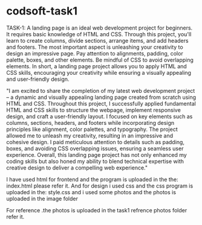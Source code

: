 # codsoft-task1

 TASK-1: A landing page is an ideal web development project for beginners. It requires basic knowledge of HTML and CSS. Through this project, you'll learn to create columns, divide sections, arrange items, and add headers and footers. The most important aspect is unleashing your creativity to design an impressive page. Pay attention to alignments, padding, color palette, boxes, and other elements. Be mindful of CSS to avoid overlapping elements. In short, a landing page project allows you to apply HTML and CSS skills, encouraging your creativity while ensuring a visually appealing and user-friendly design.

"I am excited to share the completion of my latest web development project – a dynamic and visually appealing landing page created from scratch using HTML and CSS. Throughout this project, I successfully applied fundamental HTML and CSS skills to structure the webpage, implement responsive design, and craft a user-friendly layout. I focused on key elements such as columns, sections, headers, and footers while incorporating design principles like alignment, color palettes, and typography. The project allowed me to unleash my creativity, resulting in an impressive and cohesive design. I paid meticulous attention to details such as padding, boxes, and avoiding CSS overlapping issues, ensuring a seamless user experience. Overall, this landing page project has not only enhanced my coding skills but also honed my ability to blend technical expertise with creative design to deliver a compelling web experience."

 I have used html for frontend and the program is uploaded in the the: index.html please refer it.
 And for design i used css and the css program is uploaded in the: style.css and i used some photos and the photos is uploaded in the image folder

 For reference .the photos is uploaded in the task1 refrence photos folder refer it.
